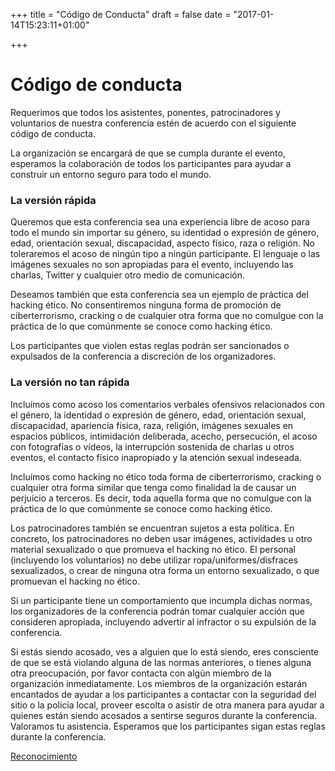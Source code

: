 +++
title = "Código de Conducta"
draft = false
date = "2017-01-14T15:23:11+01:00"

+++

Código de conducta
==================
Requerimos que todos los asistentes, ponentes, patrocinadores y voluntarios de nuestra conferencia estén de acuerdo con el siguiente código de conducta.

La organización se encargará de que se cumpla durante el evento, esperamos la colaboración de todos los participantes para ayudar a construir un entorno seguro para todo el mundo.

### La versión rápida

Queremos que esta conferencia sea una experiencia libre de acoso para todo el mundo sin importar su género, su identidad o expresión de género, edad, orientación sexual, discapacidad, aspecto físico, raza o religión. No toleraremos el acoso de ningún tipo a ningún participante. El lenguaje o las imágenes sexuales no son apropiadas para el evento, incluyendo las charlas, Twitter y cualquier otro medio de comunicación.

Deseamos también que esta conferencia sea un ejemplo de práctica del hacking ético. No consentiremos ninguna forma de promoción de ciberterrorismo, cracking o de cualquier otra forma que no comulgue con la práctica de lo que comúnmente se conoce como hacking ético.

Los participantes que violen estas reglas podrán ser sancionados o expulsados de la conferencia a discreción de los organizadores.

### La versión no tan rápida

Incluímos como acoso los comentarios verbales ofensivos relacionados con el género, la identidad o expresión de género, edad, orientación sexual, discapacidad, apariencia física, raza, religión, imágenes sexuales en espacios públicos, intimidación deliberada, acecho, persecución, el acoso con fotografías o vídeos, la interrupción sostenida de charlas u otros eventos, el contacto físico inapropiado y la atención sexual indeseada.

Incluímos como hacking no ético toda forma de ciberterrorismo, cracking o cualquier otra forma similar que tenga como finalidad la de causar un perjuicio a terceros. Es decir, toda aquella forma que no comulgue con la práctica de lo que comúnmente se conoce como hacking ético.

Los patrocinadores también se encuentran sujetos a esta política. En concreto, los patrocinadores no deben usar imágenes, actividades u otro material sexualizado o que promueva el hacking no ético. El personal (incluyendo los voluntarios) no debe utilizar ropa/uniformes/disfraces sexualizados, o crear de ninguna otra forma un entorno sexualizado, o que promuevan el hacking no ético.

Si un participante tiene un comportamiento que incumpla dichas normas, los organizadores de la conferencia podrán tomar cualquier acción que consideren apropiada, incluyendo advertir al infractor o su expulsión de la conferencia.

Si estás siendo acosado, ves a alguien que lo está siendo, eres consciente de que se está violando alguna de las normas anteriores, o tienes alguna otra preocupación, por favor contacta con algún miembro de la organización inmediatamente. Los miembros de la organización estarán encantados de ayudar a los participantes a contactar con la seguridad del sitio o la policía local, proveer escolta o asistir de otra manera para ayudar a quienes están siendo acosados a sentirse seguros durante la conferencia. Valoramos tu asistencia. Esperamos que los participantes sigan estas reglas durante la conferencia.

<span lang="es-ES">[Reconocimiento](https://github.com/gpul-labs/roadmap/blob/master/docs/codigodeconducta.md)</span>
